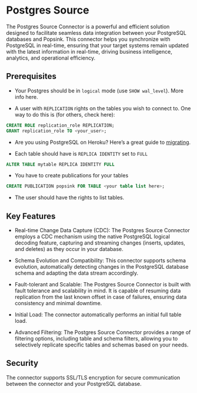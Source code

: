 # Postgres Source
The Postgres Source Connector is a powerful and efficient solution designed to facilitate seamless data integration between your PostgreSQL databases and Popsink. This connector helps you synchronize with PostgreSQL in real-time, ensuring that your target systems remain updated with the latest information in real-time, driving business intelligence, analytics, and operational efficiency.

## Prerequisites

- Your Postgres should be in `logical` mode (use `SHOW wal_level`). More info here.

- A user with `REPLICATION` rights on the tables you wish to connect to. One way to do this is (for others, check here):

```sql
CREATE ROLE replication_role REPLICATION;
GRANT replication_role TO <your_user>;
```

- Are you using PostgreSQL on Heroku? Here’s a great guide to [migrating](https://towardsdatascience.com/migrating-from-heroku-postgres-to-amazon-rds-2e738e7730e5).

- Each table should have is `REPLICA IDENTITY` set to `FULL`

```sql
ALTER TABLE mytable REPLICA IDENTITY FULL
```

- You have to create publications for your tables

```sql
CREATE PUBLICATION popsink FOR TABLE <your table list here>;
```

- The user should have the rights to list tables.

## Key Features

- Real-time Change Data Capture (CDC): The Postgres Source Connector employs a CDC mechanism using the native PostgreSQL logical decoding feature, capturing and streaming changes (inserts, updates, and deletes) as they occur in your database.

- Schema Evolution and Compatibility: This connector supports schema evolution, automatically detecting changes in the PostgreSQL database schema and adapting the data stream accordingly.

- Fault-tolerant and Scalable: The Postgres Source Connector is built with fault tolerance and scalability in mind. It is capable of resuming data replication from the last known offset in case of failures, ensuring data consistency and minimal downtime.

- Initial Load: The connector automatically performs an initial full table load.

- Advanced Filtering: The Postgres Source Connector provides a range of filtering options, including table and schema filters, allowing you to selectively replicate specific tables and schemas based on your needs.

## Security

The connector supports SSL/TLS encryption for secure communication between the connector and your PostgreSQL database.
